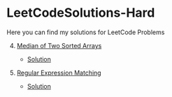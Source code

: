 # LeetCodeSolutions-Hard

Here you can find my solutions for LeetCode Problems

4. [Median of Two Sorted Arrays](https://leetcode.com/problems/median-of-two-sorted-arrays/)
    - [Solution]()

10. [Regular Expression Matching](https://leetcode.com/problems/regular-expression-matching/)
    - [Solution]()